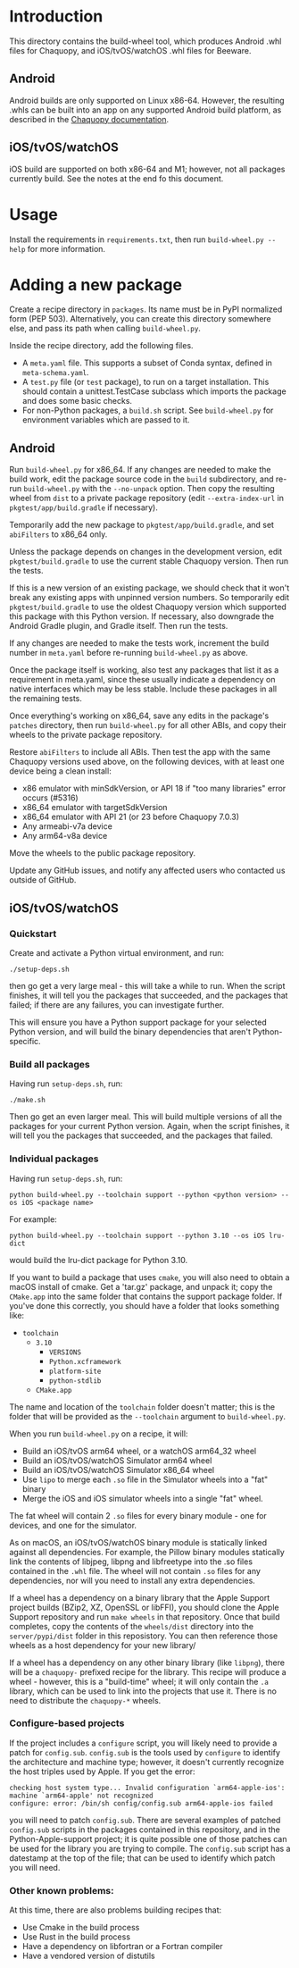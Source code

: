# Introduction

This directory contains the build-wheel tool, which produces Android .whl files for Chaquopy,
and iOS/tvOS/watchOS .whl files for Beeware.

## Android

Android builds are only supported on Linux x86-64. However, the resulting .whls can be built
into an app on any supported Android build platform, as described in the [Chaquopy
documentation](https://chaquo.com/chaquopy/doc/current/android.html#requirements).

## iOS/tvOS/watchOS

iOS build are supported on both x86-64 and M1; however, not all packages currently build.
See the notes at the end fo this document.

# Usage

Install the requirements in `requirements.txt`, then run `build-wheel.py --help` for more
information.

# Adding a new package

Create a recipe directory in `packages`. Its name must be in PyPI normalized form (PEP 503).
Alternatively, you can create this directory somewhere else, and pass its path when calling
`build-wheel.py`.

Inside the recipe directory, add the following files.

* A `meta.yaml` file. This supports a subset of Conda syntax, defined in `meta-schema.yaml`.
* A `test.py` file (or `test` package), to run on a target installation. This should contain a
  unittest.TestCase subclass which imports the package and does some basic checks.
* For non-Python packages, a `build.sh` script. See `build-wheel.py` for environment variables
  which are passed to it.

## Android

Run `build-wheel.py` for x86_64. If any changes are needed to make the build work, edit the
package source code in the `build` subdirectory, and re-run `build-wheel.py` with the
`--no-unpack` option. Then copy the resulting wheel from `dist` to a private package repository
(edit `--extra-index-url` in `pkgtest/app/build.gradle` if necessary).

Temporarily add the new package to `pkgtest/app/build.gradle`, and set `abiFilters` to
x86_64 only.

Unless the package depends on changes in the development version, edit `pkgtest/build.gradle`
to use the current stable Chaquopy version. Then run the tests.

If this is a new version of an existing package, we should check that it won't break any
existing apps with unpinned version numbers. So temporarily edit `pkgtest/build.gradle` to
use the oldest Chaquopy version which supported this package with this Python version. If
necessary, also downgrade the Android Gradle plugin, and Gradle itself. Then run the tests.

If any changes are needed to make the tests work, increment the build number in `meta.yaml`
before re-running `build-wheel.py` as above.

Once the package itself is working, also test any packages that list it as a requirement in
meta.yaml, since these usually indicate a dependency on native interfaces which may be less
stable. Include these packages in all the remaining tests.

Once everything's working on x86_64, save any edits in the package's `patches` directory,
then run `build-wheel.py` for all other ABIs, and copy their wheels to the private package
repository.

Restore `abiFilters` to include all ABIs. Then test the app with the same Chaquopy versions
used above, on the following devices, with at least one device being a clean install:

* x86 emulator with minSdkVersion, or API 18 if "too many libraries" error occurs (#5316)
* x86_64 emulator with targetSdkVersion
* x86_64 emulator with API 21 (or 23 before Chaquopy 7.0.3)
* Any armeabi-v7a device
* Any arm64-v8a device

Move the wheels to the public package repository.

Update any GitHub issues, and notify any affected users who contacted us outside of GitHub.

## iOS/tvOS/watchOS

### Quickstart

Create and activate a Python virtual environment, and run:

    ./setup-deps.sh

then go get a very large meal - this will take a while to run. When the script
finishes, it will tell you the packages that succeeded, and the packages that
failed; if there are any failures, you can investigate further.

This will ensure you have a Python support package for your selected Python
version, and will build the binary dependencies that aren't Python-specific.

### Build all packages

Having run `setup-deps.sh`, run:

    ./make.sh

Then go get an even larger meal. This will build multiple versions of all the
packages for your current Python version. Again, when the script finishes, it will tell
you the packages that succeeded, and the packages that failed.

### Individual packages

Having run `setup-deps.sh`, run:

    python build-wheel.py --toolchain support --python <python version> --os iOS <package name>

For example:

    python build-wheel.py --toolchain support --python 3.10 --os iOS lru-dict

would build the lru-dict package for Python 3.10.

If you want to build a package that uses `cmake`, you will also need to obtain
a macOS install of cmake. Get a 'tar.gz' package, and unpack it; copy the `CMake.app`
into the same folder that contains the support package folder. If you've done this
correctly, you should have a folder that looks something like:

  - `toolchain`
    - `3.10`
      - `VERSIONS`
      - `Python.xcframework`
      - `platform-site`
      - `python-stdlib`
    - `CMake.app`

The name and location of the `toolchain` folder doesn't matter; this is the folder
that will be provided as the `--toolchain` argument to `build-wheel.py`.

When you run `build-wheel.py` on a recipe, it will:

* Build an iOS/tvOS arm64 wheel, or a watchOS arm64_32 wheel
* Build an iOS/tvOS/watchOS Simulator arm64 wheel
* Build an iOS/tvOS/watchOS Simulator x86_64 wheel
* Use `lipo` to merge each `.so` file in the Simulator wheels into a "fat" binary
* Merge the iOS and iOS simulator wheels into a single "fat" wheel.

The fat wheel will contain 2 `.so` files for every binary module - one for
devices, and one for the simulator.

As on macOS, an iOS/tvOS/watchOS binary module is statically linked against all
dependencies. For example, the Pillow binary modules statically link the
contents of libjpeg, libpng and libfreetype into the .so files contained in the
`.whl` file. The wheel will not contain `.so` files for any dependencies, nor
will you need to install any extra dependencies.

If a wheel has a dependency on a binary library that the Apple Support project
builds (BZip2, XZ, OpenSSL or libFFI), you should clone the Apple Support repository
and run `make wheels` in that repository. Once that build completes, copy the
contents of the `wheels/dist` directory into the `server/pypi/dist` folder in
this reposistory. You can then reference those wheels as a host dependency for
your new library/

If a wheel has a dependency on any other binary library (like `libpng`), there
will be a `chaquopy-` prefixed recipe for the library. This recipe will produce
a wheel - however, this is a "build-time" wheel; it will only contain the `.a`
library, which can be used to link into the projects that use it. There is no
need to distribute the `chaquopy-*` wheels.

### Configure-based projects

If the project includes a `configure` script, you will likely need to provide
a patch for `config.sub`. `config.sub` is the tools used by `configure` to identify
the architecture and machine type; however, it doesn't currently recognize the
host triples used by Apple. If you get the error:

    checking host system type... Invalid configuration `arm64-apple-ios': machine `arm64-apple' not recognized
    configure: error: /bin/sh config/config.sub arm64-apple-ios failed

you will need to patch `config.sub`. There are several examples of patched
`config.sub` scripts in the packages contained in this repository, and in the
Python-Apple-support project; it is quite possible one of those patches can be
used for the library you are trying to compile. The `config.sub` script has
a datestamp at the top of the file; that can be used to identify which patch
you will need.

### Other known problems:

At this time, there are also problems building recipes that:

* Use Cmake in the build process
* Use Rust in the build process
* Have a dependency on libfortran or a Fortran compiler
* Have a vendored version of distutils
